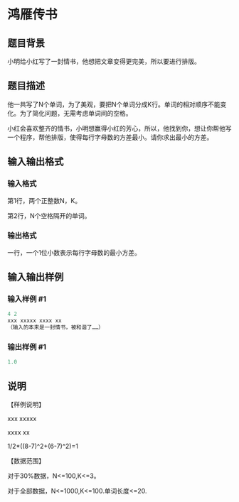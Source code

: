 # 鸿雁传书

## 题目背景

小明给小红写了一封情书，他想把文章变得更完美，所以要进行排版。

## 题目描述

他一共写了N个单词，为了美观，要把N个单词分成K行。单词的相对顺序不能变化。为了简化问题，无需考虑单词间的空格。

小红会喜欢整齐的情书，小明想赢得小红的芳心，所以，他找到你，想让你帮他写一个程序，帮他排版，使得每行字母数的方差最小。请你求出最小的方差。

## 输入输出格式

### 输入格式

第1行，两个正整数N，K。

第2行，N个空格隔开的单词。

### 输出格式

一行，一个1位小数表示每行字母数的最小方差。

## 输入输出样例

### 输入样例 #1

```cpp
4 2
xxx xxxxx xxxx xx
（输入的本来是一封情书，被和谐了……）
```


### 输出样例 #1

```cpp
1.0
```


## 说明

【样例说明】

xxx xxxxx

xxxx xx

1/2\*((8-7)^2+(6-7)^2)=1

【数据范围】

对于30%数据，N<=100,K<=3。

对于全部数据，N<=1000,K<=100.单词长度<=20.

